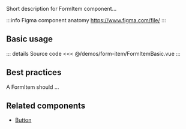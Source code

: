 Short description for FormItem component...

:::info Figma component anatomy
https://www.figma.com/file/
:::

## Basic usage

<FormItemBasic />

::: details Source code
<<< @/demos/form-item/FormItemBasic.vue
:::

## Best practices

A FormItem should ...

## Related components

- [Button](/components/button/button.doc)
